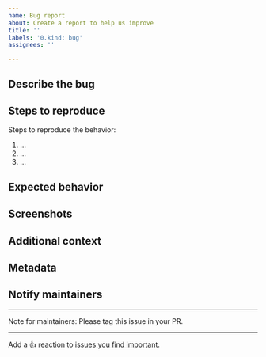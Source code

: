 ```yaml
---
name: Bug report
about: Create a report to help us improve
title: ''
labels: '0.kind: bug'
assignees: ''

---
```


## Describe the bug

<!-- A clear and concise description of what the bug is. -->

## Steps to reproduce

Steps to reproduce the behavior:

1. ...
2. ...
3. ...

## Expected behavior

<!-- A clear and concise description of what you expected to happen. -->

## Screenshots

<!-- If applicable, add screenshots to help explain your problem: -->

## Additional context

<!-- Add any other context about the problem here. -->

## Metadata

<!-- Please insert the output of running `nix-shell -p nix-info --run "nix-info -m"` below this line -->

## Notify maintainers

<!--
Please @ people who are in the `meta.maintainers` list of the offending package or module.
If in doubt, check `git blame` for whoever last touched something.
-->

---

Note for maintainers: Please tag this issue in your PR.

---

Add a :+1: [reaction] to [issues you find important].

[reaction]: https://github.blog/2016-03-10-add-reactions-to-pull-requests-issues-and-comments/
[issues you find important]: https://github.com/NixOS/nixpkgs/issues?q=is%3Aissue+is%3Aopen+sort%3Areactions-%2B1-desc

